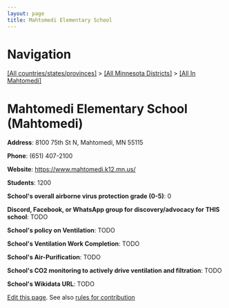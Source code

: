 ```yaml
---
layout: page
title: Mahtomedi Elementary School
---
```

# Navigation

[[All countries/states/provinces]](../../..) > [[All Minnesota Districts]](../..) > [[All In Mahtomedi]](..)

# Mahtomedi Elementary School (Mahtomedi)

**Address**: 8100 75th St N, Mahtomedi, MN 55115

**Phone**: (651) 407-2100

**Website**: <https://www.mahtomedi.k12.mn.us/>

**Students**: 1200

**School's overall airborne virus protection grade (0-5)**: 0

**Discord, Facebook, or WhatsApp group for discovery/advocacy for THIS school**: TODO

**School's policy on Ventilation**: TODO

**School's Ventilation Work Completion**: TODO

**School's Air-Purification**: TODO

**School's CO2 monitoring to actively drive ventilation and filtration**: TODO

**School's Wikidata URL**: TODO


[Edit this page](https://github.com/ventilate-schools/MN/edit/main/./Mahtomedi/Mahtomedi_Elementary_School.md). See also [rules for contribution](../../../contribution-rules/)